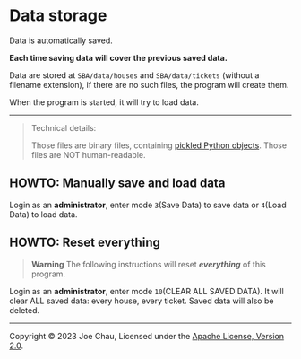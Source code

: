 # Data storage

Data is automatically saved.

**Each time saving data will cover the previous saved data.**

Data are stored at `SBA/data/houses` and `SBA/data/tickets` (without a filename extension), 
if there are no such files, the program will create them.

When the program is started, it will try to load data.

---
> Technical details:
> 
> Those files are binary files, containing [pickled Python objects](https://docs.python.org/3/library/pickle.html).
> Those files are NOT human-readable.


## HOWTO: Manually save and load data
Login as an **administrator**, enter mode `3`(Save Data) to save data or `4`(Load Data) to load data.


## HOWTO: Reset everything
<!--This is GitHub's warning format-->
> **Warning**
> The following instructions will reset ***everything*** of this program.

Login as an **administrator**, enter mode `10`(CLEAR ALL SAVED DATA).
It will clear ALL saved data: every house, every ticket. 
Saved data will also be deleted.


---

Copyright © 2023 Joe Chau, Licensed under the 
<a href="https://www.apache.org/licenses/LICENSE-2.0" target="_blank">Apache License, Version 2.0</a>.